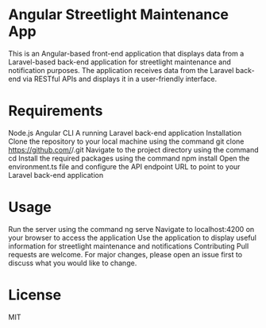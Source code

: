 # Angular Streetlight Maintenance App

This is an Angular-based front-end application that displays data from a Laravel-based back-end application for streetlight maintenance and notification purposes. The application receives data from the Laravel back-end via RESTful APIs and displays it in a user-friendly interface.

# Requirements

Node.js
Angular CLI
A running Laravel back-end application
Installation
Clone the repository to your local machine using the command git clone https://github.com/<username>/<repository-name>.git
Navigate to the project directory using the command cd <repository-name>
Install the required packages using the command npm install
Open the environment.ts file and configure the API endpoint URL to point to your Laravel back-end application

# Usage

Run the server using the command ng serve
Navigate to localhost:4200 on your browser to access the application
Use the application to display useful information for streetlight maintenance and notifications
Contributing
Pull requests are welcome. For major changes, please open an issue first to discuss what you would like to change.

# License

MIT
